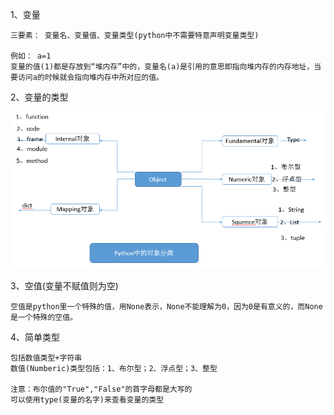 1、变量

    三要素： 变量名、变量值、变量类型(python中不需要特意声明变量类型)
    
    例如： a=1
    变量的值(1)都是存放到“堆内存”中的，变量名(a)是引用的意思即指向堆内存的内存地址，当要访问a的时候就会指向堆内存中所对应的值。
 
2、变量的类型

![类型](../images/type.png)

3、空值(变量不赋值则为空)

    空值是python里一个特殊的值，用None表示，None不能理解为0，因为0是有意义的，而None是一个特殊的空值。
    
4、简单类型

    包括数值类型+字符串
    数值(Numberic)类型包括：1、布尔型；2、浮点型；3、整型
    
    注意：布尔值的"True","False"的首字母都是大写的
    可以使用type(变量的名字)来查看变量的类型
       